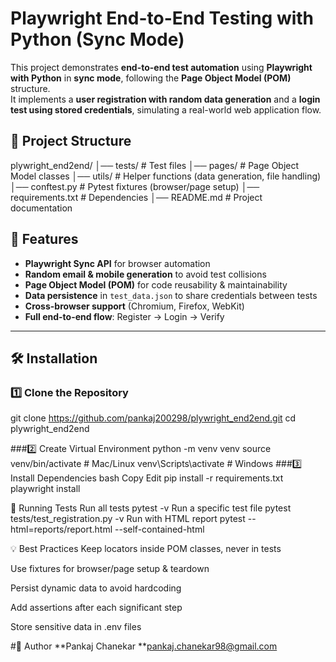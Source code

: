 # Playwright End-to-End Testing with Python (Sync Mode)

This project demonstrates **end-to-end test automation** using **Playwright with Python** in **sync mode**, following the **Page Object Model (POM)** structure.  
It implements a **user registration with random data generation** and a **login test using stored credentials**, simulating a real-world web application flow.


## 📂 Project Structure

plywright_end2end/
│── tests/ # Test files
│── pages/ # Page Object Model classes
│── utils/ # Helper functions (data generation, file handling)
│── conftest.py # Pytest fixtures (browser/page setup)
│── requirements.txt # Dependencies
│── README.md # Project documentation

## 🚀 Features
- **Playwright Sync API** for browser automation
- **Random email & mobile generation** to avoid test collisions
- **Page Object Model (POM)** for code reusability & maintainability
- **Data persistence** in `test_data.json` to share credentials between tests
- **Cross-browser support** (Chromium, Firefox, WebKit)
- **Full end-to-end flow**: Register → Login → Verify

---

## 🛠 Installation

### 1️⃣ Clone the Repository
git clone https://github.com/pankaj200298/plywright_end2end.git
cd plywright_end2end

###2️⃣ Create Virtual Environment
python -m venv venv
source venv/bin/activate   # Mac/Linux
venv\Scripts\activate      # Windows
###3️⃣ Install Dependencies
bash
Copy
Edit
pip install -r requirements.txt
playwright install

🧪 Running Tests
Run all tests
pytest -v
Run a specific test file
pytest tests/test_registration.py -v
Run with HTML report
pytest --html=reports/report.html --self-contained-html

💡 Best Practices
Keep locators inside POM classes, never in tests

Use fixtures for browser/page setup & teardown

Persist dynamic data to avoid hardcoding

Add assertions after each significant step

Store sensitive data in .env files

#📌 Author
**Pankaj Chanekar
**pankaj.chanekar98@gmail.com
